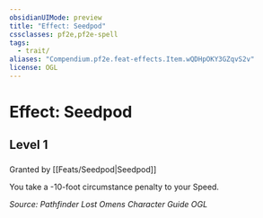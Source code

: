 ```yaml
---
obsidianUIMode: preview
title: "Effect: Seedpod"
cssclasses: pf2e,pf2e-spell
tags:
  - trait/
aliases: "Compendium.pf2e.feat-effects.Item.wQDHpOKY3GZqvS2v"
license: OGL
---
```

# Effect: Seedpod
## Level 1
### 






Granted by [[Feats/Seedpod|Seedpod]]

You take a -10-foot circumstance penalty to your Speed.

*Source: Pathfinder Lost Omens Character Guide*
*OGL*